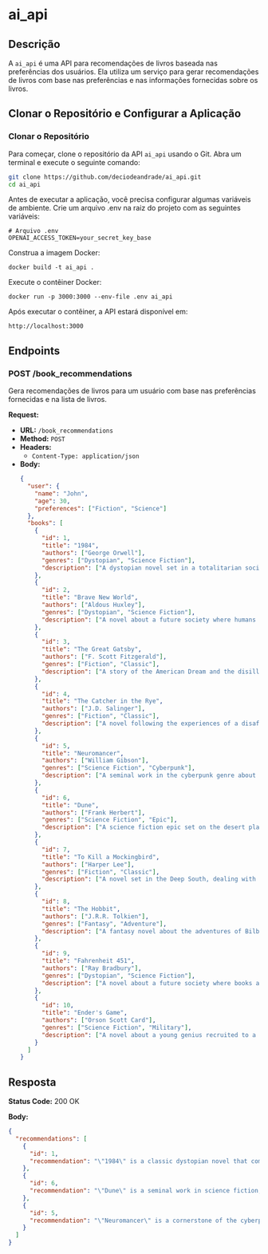 # ai_api

## Descrição

A `ai_api` é uma API para recomendações de livros baseada nas preferências dos usuários. Ela utiliza um serviço para gerar recomendações de livros com base nas preferências e nas informações fornecidas sobre os livros.

## Clonar o Repositório e Configurar a Aplicação

### Clonar o Repositório

Para começar, clone o repositório da API `ai_api` usando o Git. Abra um terminal e execute o seguinte comando:

```bash
git clone https://github.com/deciodeandrade/ai_api.git
cd ai_api
```
Antes de executar a aplicação, você precisa configurar algumas variáveis de ambiente. Crie um arquivo .env na raiz do projeto com as seguintes variáveis:

```
# Arquivo .env
OPENAI_ACCESS_TOKEN=your_secret_key_base
```
Construa a imagem Docker:
```
docker build -t ai_api .
```
Execute o contêiner Docker:
```
docker run -p 3000:3000 --env-file .env ai_api
```
Após executar o contêiner, a API estará disponível em:
```
http://localhost:3000
```
## Endpoints

### POST /book_recommendations

Gera recomendações de livros para um usuário com base nas preferências fornecidas e na lista de livros.

**Request:**

- **URL:** `/book_recommendations`
- **Method:** `POST`
- **Headers:**
  - `Content-Type: application/json`
- **Body:**
  ```json
  {
    "user": {
      "name": "John",
      "age": 30,
      "preferences": ["Fiction", "Science"]
    },
    "books": [
      {
        "id": 1,
        "title": "1984",
        "authors": ["George Orwell"],
        "genres": ["Dystopian", "Science Fiction"],
        "description": ["A dystopian novel set in a totalitarian society under constant surveillance."]
      },
      {
        "id": 2,
        "title": "Brave New World",
        "authors": ["Aldous Huxley"],
        "genres": ["Dystopian", "Science Fiction"],
        "description": ["A novel about a future society where humans are engineered and conditioned for specific roles."]
      },
      {
        "id": 3,
        "title": "The Great Gatsby",
        "authors": ["F. Scott Fitzgerald"],
        "genres": ["Fiction", "Classic"],
        "description": ["A story of the American Dream and the disillusionment of the Jazz Age."]
      },
      {
        "id": 4,
        "title": "The Catcher in the Rye",
        "authors": ["J.D. Salinger"],
        "genres": ["Fiction", "Classic"],
        "description": ["A novel following the experiences of a disaffected teenager in 1950s New York."]
      },
      {
        "id": 5,
        "title": "Neuromancer",
        "authors": ["William Gibson"],
        "genres": ["Science Fiction", "Cyberpunk"],
        "description": ["A seminal work in the cyberpunk genre about a washed-up computer hacker hired for one last job."]
      },
      {
        "id": 6,
        "title": "Dune",
        "authors": ["Frank Herbert"],
        "genres": ["Science Fiction", "Epic"],
        "description": ["A science fiction epic set on the desert planet Arrakis and its complex politics."]
      },
      {
        "id": 7,
        "title": "To Kill a Mockingbird",
        "authors": ["Harper Lee"],
        "genres": ["Fiction", "Classic"],
        "description": ["A novel set in the Deep South, dealing with issues of race and morality through the eyes of a young girl."]
      },
      {
        "id": 8,
        "title": "The Hobbit",
        "authors": ["J.R.R. Tolkien"],
        "genres": ["Fantasy", "Adventure"],
        "description": ["A fantasy novel about the adventures of Bilbo Baggins, a hobbit who embarks on an epic quest."]
      },
      {
        "id": 9,
        "title": "Fahrenheit 451",
        "authors": ["Ray Bradbury"],
        "genres": ["Dystopian", "Science Fiction"],
        "description": ["A novel about a future society where books are banned and 'firemen' burn any that are found."]
      },
      {
        "id": 10,
        "title": "Ender's Game",
        "authors": ["Orson Scott Card"],
        "genres": ["Science Fiction", "Military"],
        "description": ["A novel about a young genius recruited to a military academy to prepare for an impending alien invasion."]
      }
    ]
  }
## Resposta

**Status Code:** 200 OK

**Body:**
```json
{
  "recommendations": [
    {
      "id": 1,
      "recommendation": "\"1984\" is a classic dystopian novel that combines elements of fiction and science fiction, making it a perfect fit for John's preferences. The exploration of totalitarian society and surveillance themes resonate with the scientific inquiry into societal structure and ethics."
    },
    {
      "id": 6,
      "recommendation": "\"Dune\" is a seminal work in science fiction, featuring rich world-building and complex political intrigue. Its epic narrative aligns well with John's interest in both science and fiction, providing a deep dive into a unique universe intertwined with science-related themes."
    },
    {
      "id": 5,
      "recommendation": "\"Neuromancer\" is a cornerstone of the cyberpunk genre, merging technology and fiction in a gripping narrative. Its exploration of artificial intelligence and hacking draws on scientific concepts that would likely engage John's interests in both fiction and science."
    }
  ]
}
```
